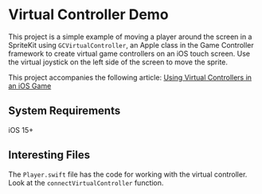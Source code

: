 # Virtual Controller Demo

This project is a simple example of moving a player around the screen in a SpriteKit using `GCVirtualController`, an Apple class in the Game Controller framework to create virtual game controllers on an iOS touch screen. Use the virtual joystick on the left side of the screen to move the sprite.

This project accompanies the following article: [Using Virtual Controllers in an iOS Game](https://www.checksimgames.com/using-virtual-controllers-in-an-ios-game/)

## System Requirements

iOS 15+

## Interesting Files

The `Player.swift` file has the code for working with the virtual controller. Look at the `connectVirtualController` function.
